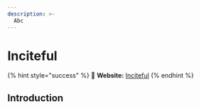 ```yaml
---
description: >-
  Abc
---
```


# Inciteful

{% hint style="success" %}
🔗 **Website:** [Inciteful](https://)
{% endhint %}

## Introduction
